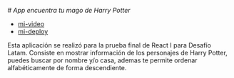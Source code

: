 <em> # App encuentra tu mago de Harry Potter </em>

- [mi-video](https://youtu.be/Pu7m9xTQ6SM)
- [mi-deploy](https://encuentra-tu-mago.netlify.app/)

 Esta aplicación se realizó para la prueba final de React I para Desafío Latam.
 Consiste en mostrar información de los personajes de Harry Potter, puedes buscar por nombre y/o casa, 
 ademas te permite ordenar alfabéticamente de forma descendiente.